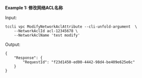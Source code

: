 **Example 1: 修改网络ACL名称**



Input: 

```
tccli vpc ModifyNetworkAclAttribute --cli-unfold-argument  \
    --NetworkAclId acl-12345678 \
    --NetworkAclName 'test modify'
```

Output: 
```
{
    "Response": {
        "RequestId": "f23d1450-ed00-4442-98d4-be409e625e6c"
    }
}
```

